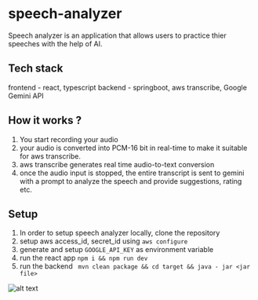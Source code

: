 # speech-analyzer
Speech analyzer is an application that allows users to practice thier speeches with the help of AI.

## Tech stack

frontend - react, typescript
backend - springboot, aws transcribe, Google Gemini API

## How it works ?

1. You start recording your audio 
2. your audio is converted into PCM-16 bit in real-time to make it suitable for aws transcribe.
3. aws transcribe generates real time audio-to-text conversion
4. once the audio input is stopped, the entire transcript is sent to gemini with a prompt to analyze the speech and provide suggestions, rating etc.

## Setup

1. In order to setup speech analyzer locally, clone the repository
2. setup aws access_id, secret_id using ``aws configure``
3. generate and setup ``GOOGLE_API_KEY`` as environment variable
4. run the react app ``npm i && npm run dev``
5. run the backend `` mvn clean package && cd target && java - jar <jar file>``

![alt text](https://github.com/huzaifa1221/speech-analyzer/blob/revamp/home.png?raw=true)
